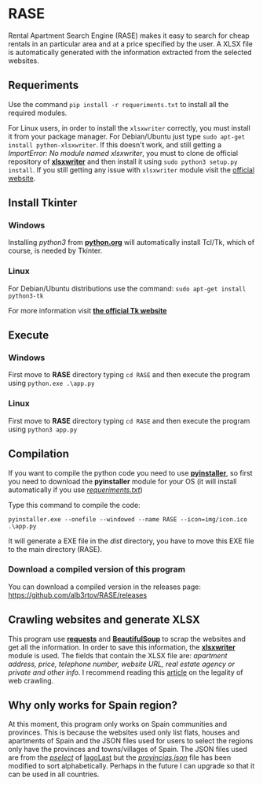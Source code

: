 # RASE
Rental Apartment Search Engine (RASE) makes it easy to search for cheap rentals in an particular area and at a price specified by the user. A XLSX file is automatically generated with the information extracted from the selected websites.

## Requeriments
Use the command `pip install -r requeriments.txt` to install all the required modules.

For Linux users, in order to install the `xlsxwriter` correctly, you must install it from your package manager. For Debian/Ubuntu just type `sudo apt-get install python-xlsxwriter`. If this doesn't work, and still getting a _ImportError: No module named xlsxwriter_, you must to clone de official repository of **[xlsxwriter](https://github.com/jmcnamara/XlsxWriter)** and then install it using `sudo python3 setup.py install`. If you still getting any issue with `xlsxwriter` module visit the [official website](https://xlsxwriter.readthedocs.io/getting_started.html). 

## Install Tkinter
### Windows
Installing _python3_ from <a href="https://www.python.org/" target="_blank">**python.org**</a> will automatically install Tcl/Tk, which of course, is needed by Tkinter.

### Linux
For Debian/Ubuntu distributions use the command: `sudo apt-get install python3-tk`

For more information visit **[the official Tk website](https://tkdocs.com/tutorial/install.html)**

## Execute
### Windows
First move to **RASE** directory typing `cd RASE` and then execute the program using `python.exe .\app.py`

### Linux
First move to **RASE** directory typing `cd RASE` and then execute the program using `python3 app.py`

## Compilation
If you want to compile the python code you need to use **[pyinstaller](https://www.pyinstaller.org/)**, so first you need to download the **pyinstaller** module for your OS (it will install automatically if you use _[requeriments.txt](https://github.com/alb3rtov/RASE/blob/main/requeriments.txt)_)

Type this command to compile the code: 

    pyinstaller.exe --onefile --windowed --name RASE --icon=img/icon.ico .\app.py

It will generate a EXE file in the _dist_ directory, you have to move this EXE file to the main directory (RASE).

### Download a compiled version of this program
You can download a compiled version in the releases page: https://github.com/alb3rtov/RASE/releases

## Crawling websites and generate XLSX
This program use **[requests](https://docs.python-requests.org/en/master/)** and **[BeautifulSoup](https://www.crummy.com/software/BeautifulSoup/bs4/doc/)** to scrap the websites and get all the information. In order to save this information, the **[xlsxwriter](https://xlsxwriter.readthedocs.io/)** module is used. The fields that contain the XLSX file are: _apartment address, price, telephone number, website URL, real estate agency or private and other info_.
I recommend reading this [article](https://www.blog.datahut.co/post/is-web-scraping-legal) on the legality of web crawling.


## Why only works for Spain region?
At this moment, this program only works on Spain communities and provinces. This is because the websites used only list flats, houses and apartments of Spain and the JSON files used for users to select the regions only have the provinces and towns/villages of Spain. The JSON files used are from the _[pselect](https://github.com/IagoLast/pselect)_ of [IagoLast](https://github.com/IagoLast) but the _[provincias.json](https://github.com/alb3rtov/RASE/blob/main/data/provincias.json)_ file has been modified to sort alphabetically. Perhaps in the future I can upgrade so that it can be used in all countries.
